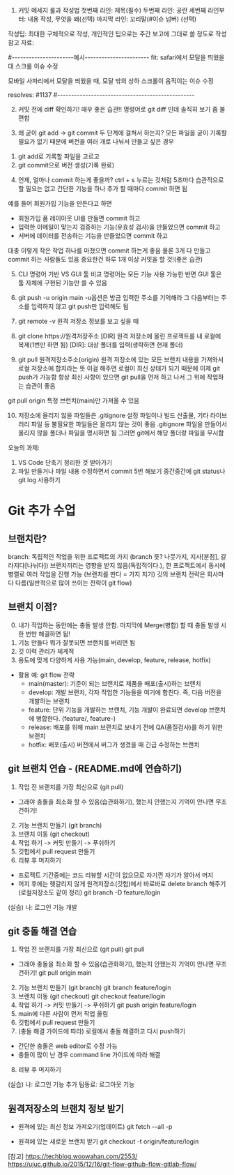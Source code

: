 1. 커밋 메세지 룰과 작성법
첫번째 라인: 제목(필수)
두번째 라인: 공란
세번째 라인부터: 내용 작성, 무엇을 왜(선택)
마지막 라인: 꼬리말(#이슈 넘버) (선택) 

작성팁: 최대한 구체적으로 작성, 개인적인 팁으로는 주간 보고에 그대로 쓸 정도로 작성
참고 자료: 

#----------------------예시-----------------------
fit: safari에서 모달을 띄웠을 대 스크롤 이슈 수정

모바일 사파리에서 모달을 띄웠을 때,
모달 밖의 상하 스크롤이 움직이는 이슈 수정

resolves: #1137
#-------------------------------------------------

2. 커밋 전에 diff 확인하기! 매우 좋은 습관!!
명령어로 git diff 인데 솔직히 보기 좀 불편함

3. 왜 굳이 git add -> git commit 두 단계에 걸쳐서 하는지?
모든 파일을 굳이 기록할 필요가 없기 때문에
버전을 여러 개로 나눠서 만들고 싶은 경우
1) git add로 기록할 파일을 고르고
2) git commit으로 버전 생성(기록 완료)

4. 언제, 얼마나 commit 하는게 좋을까?
ctrl + s 누르는 것처럼 5초마다 습관적으로 할 필요는 없고 
간단한 기능을 하나 추가 할 때마다 commit 하면 됨

예를 들어 회원가입 기능을 만든다고 하면 
- 회원가입 폼 레이아웃 UI를 만들면 commit 하고 
- 입력한 이메일이 맞는지 검증하는 기능(유효성 검사)을 만들었으면 commit 하고
- 서버에 데이터를 전송하는 기능을 만들었으면 commit 하고

대충 이렇게 작은 작업 하나를 마쳤으면 commit 하는게 좋음
물론 3개 다 만들고 commit 하는 사람들도 있음
중요한건 하루 1개 이상 커밋을 할 것!(좋은 습관)

5. CLI 명령어 기반 VS GUI 툴 비교
명령어는 모든 기능 사용 가능한 반면 GUI 툴은 툴 자체에 구현된 기능만 쓸 수 있음

6. git push -u origin main
-u옵션은 방금 입력한 주소를 기억해라
그 다음부터는 주소를 입력하지 않고 git push만 입력해도 됨

7. git remote -v
원격 저장소 정보를 보고 싶을 때

8. git clone https://원격저장주소 [DIR]
원격 저장소에 올린 프로젝트를 내 로컬에 복제(1번만 하면 됨)
[DIR]: 대상 폴더를 입력(생략하면 현재 폴더)

9. git pull 원격저장소주소(origin)
원격 저장소에 있는 모든 브랜치 내용을 가져와서 로컬 저장소에 합치라는 뜻
이걸 해주면 로컬이 최신 상태가 되기 때문에 이제 git push가 가능함
항상 최신 사항이 있으면 git pull을 먼저 하고 나서 그 위에 작업하는 습관이 좋음

git pull origin
특정 브런치(main)만 가져올 수 있음

10. 저장소에 올리지 않을 파일들은 .gitignore
설정 파일이나 빌드 산출물, 기타 라이브러리 파일 등 불필요한 파일들은 올리지 않는 것이 좋음
.gitignore 파일을 만들어서 올리지 않을 폴더나 파일을 명시하면 됨
그러면 git에서 해당 폴더랑 파일을 무시함

오늘의 과제:
1) VS Code 단축기 정리한 것 받아가기
2) 파일 만들거나 파일 내용 수정하면서 commit 5번 해보기
중간중간에 git status나 git log 사용하기

# Git 추가 수업
## 브랜치란?
branch: 독립적인 작업을 위한 프로젝트의 가지
(branch 뜻? 나뭇가지, 지사[분점], 갈라지다[나뉘다])
브랜치끼리는 영향을 받지 않음(독립적이다.), 한 프로젝트에서 동시에 병렬로 여러 작업을 진행 가능
(브랜치를 딴다 = 가지 치기)
깃의 브랜치 전략은 회사마다 다름(일반적으로 많이 쓰이는 전략이 git flow)

## 브랜치 이점?
0) 내가 작업하는 동안에는 충돌 발생 안함. 마지막에 Merge(병합) 할 때 충돌 발생 시 한 번만 해결하면 됨!
1) 기능 만들다 뭐가 잘못되면 브랜치를 버리면 됨
2) 깃 이력 관리가 체계적
3) 용도에 맞게 다양하게 사용 가능(main, develop, feature, release, hotfix)
- 활용 예: git flow 전략
  - main(master): 기준이 되는 브랜치로 제품을 배포(출시)하는 브랜치
  - develop: 개발 브랜치, 각자 작업한 기능들을 여기에 합친다. 즉, 다음 버전을 개발하는 브랜치
  - feature: 단위 기능을 개발하는 브랜치, 기능 개발이 완료되면 develop 브랜치에 병합한다. (feature/, feature-)
  - release: 배포를 위해 main 브랜치로 보내기 전에 QA(품질검사)를 하기 위한 브랜치
  - hotfix: 배포(출시) 버전에서 버그가 생겼을 때 긴급 수정하는 브랜치

## git 브랜치 연습 - (README.md에 연습하기)
1. 작업 전 브랜치를 가장 최신으로 (git pull)
- 그래야 충돌을 최소화 할 수 있음(습관화하기), 했는지 안했는지 기억이 안나면 무조건하기!
2. 기능 브랜치 만들기 (git branch)
3. 브랜치 이동 (git checkout)
4. 작업 하기 -> 커밋 만들기 -> 푸쉬하기
5. 깃헙에서 pull request 만들기
6. 리뷰 후 머지하기
- 프로젝트 기간중에는 코드 리뷰할 시간이 없으므로 자기껀 자기가 알아서 머지
- 머지 후에는 헷갈리지 않게 원격저장소(깃헙)에서 바로바로 delete branch 해주기(로컬저장소도 같이 정리) 
git branch -D feature/login

(실습)
나: 로그인 기능 개발

## git 충돌 해결 연습
1. 작업 전 브랜치를 가장 최신으로 (git pull) git pull
- 그래야 충돌을 최소화 할 수 있음(습관화하기), 했는지 안했는지 기억이 안나면 무조건하기! git pull origin main
2. 기능 브랜치 만들기 (git branch) git branch feature/login
3. 브랜치 이동 (git checkout) git checkout feature/login
4. 작업 하기 -> 커밋 만들기 -> 푸쉬하기 git push origin feature/login
5. main에 다른 사람이 먼저 작업 올림
6. 깃헙에서 pull request 만들기
7. (충돌 해결 가이드에 따라) 로컬에서 충돌 해결하고 다시 push하기
- 간단한 충돌은 web editor로 수정 가능
- 충돌이 많이 난 경우 command line 가이드에 따라 해결
8. 리뷰 후 머지하기

(실습) 
나: 로그인 기능 추가
팀동료: 로그아웃 기능


## 원격저장소의 브랜치 정보 받기
- 원격에 있는 최신 정보 가져오기(업데이트)
git fetch --all -p

- 원격에 있는 새로운 브랜치 받기
git checkout -t origin/feature/login

[참고]
https://techblog.woowahan.com/2553/
https://ujuc.github.io/2015/12/16/git-flow-github-flow-gitlab-flow/
